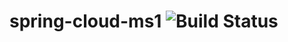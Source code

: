# spring-cloud-ms1 ![Build Status](https://travis-ci.org/dbgjerez/spring-cloud-ms1.svg?branch=master)

